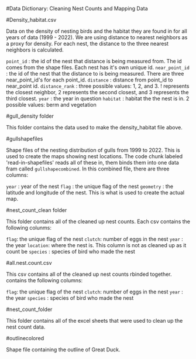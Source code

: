 #Data Dictionary: Cleaning Nest Counts and Mapping Data

#Density_habitat.csv

Data on the density of nesting birds and the habitat they are found in for all years of data (1999 - 2022). We are using distance to nearest neighbors as a proxy for density. For each nest, the distance to the three nearest neighbors is calculated.

`point_id` : the id of the nest that distance is being measured from. The id comes from the shape files. Each nest has it's own unique id.
`near_point_id` : the id of the nest that the distance to is being measured. There are three              near_point_id's for each point_id.
`distance` : distance from point_id to near_point id.
`distance_rank` : three possible values: 1, 2, and 3. ! represents the closest neighbor, 2 represents the second closest, and 3 represents the third closest.
`year` : the year in question
`habitat` : habitat the the nest is in. 2 possible values: berm and vegetation

#gull_density folder

This folder contains the data used to make the density_habitat file above. 

#gullshapefiles

Shape files of the nesting distribution of gulls from 1999 to 2022. This is used to create the maps showing nest locations. The code chunk labeled 'read-in-shapefiles' reads all of these in, them binds them into one data fram called `gullshapecombined`. In this combined file, there are three columns:

`year` : year of the nest
`flag` : the unique flag of the nest
`geometry` : the latitude and longitude of the nest. This is what is used to create the actual map.

#nest_count_clean folder

This folder contains all of the cleaned up nest counts. Each csv contains the following colunms:

`flag`: the unique flag of the nest
`clutch`: number of eggs in the nest
`year` : the year
`location`: where the nest is. This column is not as cleaned up as it count be
`species` : species of bird who made the nest

#all.nest.count.csv

This csv contains all of the cleaned up nest counts rbinded together. contains the following columns:

`flag`: the unique flag of the nest
`clutch`: number of eggs in the nest
`year` : the year
`species` : species of bird who made the nest

#nest_count_folder

This folder contains all of the excel sheets that were used to clean up the nest count data.

#outlinecolored

Shape file containing the outline of Great Duck.










